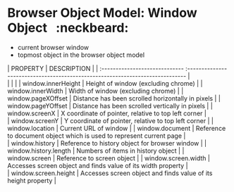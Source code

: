 # Browser Object Model: Window Object &nbsp; :neckbeard:
- current browser window
- topmost object in the browser object model









|      PROPERTY                 |                  DESCRIPTION                                                   |
| :-----------------------------  :----------------------------------------------------------------------------- |         
|                               |                                                                                | 
| window.innerHeight            |    Height of window (excluding chrome)                                         |
| window.innerWidth             |    Width of window (excluding chrome)                                          |
| window.pageXOffset            |    Distance has been scrolled horizontally in pixels                           |
| window.pageYOffset            |    Distance has been scrolled vertically in pixels                             |
| window.screenX                |    X coordinate of pointer, relative to top left corner                        |     
| window.screenY                |    Y coordinate of pointer, relative to top left corner                        |
| window.location               |    Current URL of window                                                       |
| window.document               |    Reference to document object which is used to represent current page        |   
| window.history                |    Reference to history object for browser window                              |
| window.history.length         |    Numbers of items in history object                                          |
| window.screen                 |    Reference to screen object                                                  |
| window.screen.width           |    Accesses screen object and finds value of its width property                |           
| window.screen.height          |    Accesses screen object and finds value of its height property               |            
                                       










